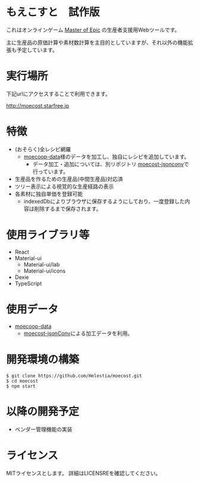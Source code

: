 # もえこすと　試作版

これはオンラインゲーム [Master of Epic](https://moepic.com/) の生産者支援用Webツールです。

主に生産品の原価計算や素材数計算を主目的としていますが、それ以外の機能拡張も予定しています。

# 実行場所

下記urlにアクセスすることで利用できます。

http://moecost.starfree.jp

# 特徴

- (おそらく)全レシピ網羅
  - [moecoop-data](https://github.com/coop-mojo/moecoop-data)様のデータを加工し、独自にレシピを追加しています。
    - データ加工・追加については、別リポジトリ [moecost-jsonconv](https://github.com/Helestia/moecost-jsonconv)で行っています。
- 生産品を作るための生産品(中間生産品)対応済
- ツリー表示による視覚的な生産経路の表示
- 各素材に独自単価を登録可能
  - indexedDbによりブラウザに保存するようにしており、一度登録した内容は削除するまで保存されます。

# 使用ライブラリ等

- React
- Material-ui
  - Material-ui/lab
  - Material-ui/icons
- Dexie
- TypeScript

# 使用データ

- [moecoop-data](https://github.com/coop-mojo/moecoop-data)
  - [moecost-jsonConv](https://github.com/Helestia/moecost-jsonconv)による加工データを利用。

# 開発環境の構築

```
$ git clone https://github.com/Helestia/moecost.git
$ cd moecost
$ npm start
```

# 以降の開発予定

- ベンダー管理機能の実装

# ライセンス

MITライセンスとします。
詳細はLICENSREを確認してください。

